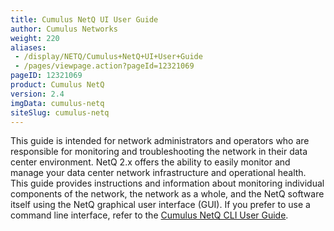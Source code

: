 ```yaml
---
title: Cumulus NetQ UI User Guide
author: Cumulus Networks
weight: 220
aliases:
 - /display/NETQ/Cumulus+NetQ+UI+User+Guide
 - /pages/viewpage.action?pageId=12321069
pageID: 12321069
product: Cumulus NetQ
version: 2.4
imgData: cumulus-netq
siteSlug: cumulus-netq
---
```

This guide is intended for network administrators and operators who are
responsible for monitoring and troubleshooting the network in their data
center environment. NetQ 2.x offers the ability to easily monitor and
manage your data center network infrastructure and operational health.
This guide provides instructions and information about monitoring
individual components of the network, the network as a whole, and the
NetQ software itself using the NetQ graphical user interface (GUI). If
you prefer to use a command line interface, refer to the
[Cumulus NetQ CLI User Guide](/cumulus-netq/Cumulus-NetQ-CLI-User-Guide/).
